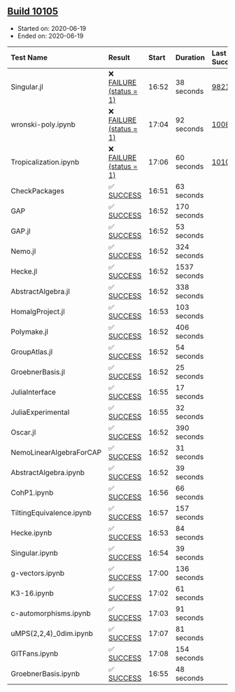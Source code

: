 ## [Build 10105](https://oscarci.mathematik.uni-kl.de/job/oscar/10105/)

* Started on: 2020-06-19
* Ended on: 2020-06-19

| Test Name    | Result | Start | Duration | Last Success | First Failure |
|:-------------|:-------|:------|:---------|:-------------|:--------------|
| Singular.jl | ❌ [FAILURE (status = 1)](https://oscarci.mathematik.uni-kl.de/job/oscar/10105/artifact/logs/build-10105/Singular.jl.log) | 16:52 | 38 seconds | [9821](https://oscarci.mathematik.uni-kl.de/job/oscar/9821/) | [9822](https://oscarci.mathematik.uni-kl.de/job/oscar/9822/) |
| wronski-poly.ipynb | ❌ [FAILURE (status = 1)](https://oscarci.mathematik.uni-kl.de/job/oscar/10105/artifact/logs/build-10105/wronski-poly.ipynb.log) | 17:04 | 92 seconds | [10087](https://oscarci.mathematik.uni-kl.de/job/oscar/10087/) | [10088](https://oscarci.mathematik.uni-kl.de/job/oscar/10088/) |
| Tropicalization.ipynb | ❌ [FAILURE (status = 1)](https://oscarci.mathematik.uni-kl.de/job/oscar/10105/artifact/logs/build-10105/Tropicalization.ipynb.log) | 17:06 | 60 seconds | [10103](https://oscarci.mathematik.uni-kl.de/job/oscar/10103/) | [10104](https://oscarci.mathematik.uni-kl.de/job/oscar/10104/) |
| CheckPackages | ✅ [SUCCESS](https://oscarci.mathematik.uni-kl.de/job/oscar/10105/artifact/logs/build-10105/CheckPackages.log) | 16:51 | 63 seconds |  |  |
| GAP | ✅ [SUCCESS](https://oscarci.mathematik.uni-kl.de/job/oscar/10105/artifact/logs/build-10105/GAP.log) | 16:52 | 170 seconds |  |  |
| GAP.jl | ✅ [SUCCESS](https://oscarci.mathematik.uni-kl.de/job/oscar/10105/artifact/logs/build-10105/GAP.jl.log) | 16:52 | 53 seconds |  |  |
| Nemo.jl | ✅ [SUCCESS](https://oscarci.mathematik.uni-kl.de/job/oscar/10105/artifact/logs/build-10105/Nemo.jl.log) | 16:52 | 324 seconds |  |  |
| Hecke.jl | ✅ [SUCCESS](https://oscarci.mathematik.uni-kl.de/job/oscar/10105/artifact/logs/build-10105/Hecke.jl.log) | 16:52 | 1537 seconds |  |  |
| AbstractAlgebra.jl | ✅ [SUCCESS](https://oscarci.mathematik.uni-kl.de/job/oscar/10105/artifact/logs/build-10105/AbstractAlgebra.jl.log) | 16:52 | 338 seconds |  |  |
| HomalgProject.jl | ✅ [SUCCESS](https://oscarci.mathematik.uni-kl.de/job/oscar/10105/artifact/logs/build-10105/HomalgProject.jl.log) | 16:53 | 103 seconds |  |  |
| Polymake.jl | ✅ [SUCCESS](https://oscarci.mathematik.uni-kl.de/job/oscar/10105/artifact/logs/build-10105/Polymake.jl.log) | 16:52 | 406 seconds |  |  |
| GroupAtlas.jl | ✅ [SUCCESS](https://oscarci.mathematik.uni-kl.de/job/oscar/10105/artifact/logs/build-10105/GroupAtlas.jl.log) | 16:52 | 54 seconds |  |  |
| GroebnerBasis.jl | ✅ [SUCCESS](https://oscarci.mathematik.uni-kl.de/job/oscar/10105/artifact/logs/build-10105/GroebnerBasis.jl.log) | 16:52 | 25 seconds |  |  |
| JuliaInterface | ✅ [SUCCESS](https://oscarci.mathematik.uni-kl.de/job/oscar/10105/artifact/logs/build-10105/JuliaInterface.log) | 16:55 | 17 seconds |  |  |
| JuliaExperimental | ✅ [SUCCESS](https://oscarci.mathematik.uni-kl.de/job/oscar/10105/artifact/logs/build-10105/JuliaExperimental.log) | 16:55 | 32 seconds |  |  |
| Oscar.jl | ✅ [SUCCESS](https://oscarci.mathematik.uni-kl.de/job/oscar/10105/artifact/logs/build-10105/Oscar.jl.log) | 16:52 | 390 seconds |  |  |
| NemoLinearAlgebraForCAP | ✅ [SUCCESS](https://oscarci.mathematik.uni-kl.de/job/oscar/10105/artifact/logs/build-10105/NemoLinearAlgebraForCAP.log) | 16:52 | 31 seconds |  |  |
| AbstractAlgebra.ipynb | ✅ [SUCCESS](https://oscarci.mathematik.uni-kl.de/job/oscar/10105/artifact/logs/build-10105/AbstractAlgebra.ipynb.log) | 16:52 | 39 seconds |  |  |
| CohP1.ipynb | ✅ [SUCCESS](https://oscarci.mathematik.uni-kl.de/job/oscar/10105/artifact/logs/build-10105/CohP1.ipynb.log) | 16:56 | 66 seconds |  |  |
| TiltingEquivalence.ipynb | ✅ [SUCCESS](https://oscarci.mathematik.uni-kl.de/job/oscar/10105/artifact/logs/build-10105/TiltingEquivalence.ipynb.log) | 16:57 | 157 seconds |  |  |
| Hecke.ipynb | ✅ [SUCCESS](https://oscarci.mathematik.uni-kl.de/job/oscar/10105/artifact/logs/build-10105/Hecke.ipynb.log) | 16:53 | 84 seconds |  |  |
| Singular.ipynb | ✅ [SUCCESS](https://oscarci.mathematik.uni-kl.de/job/oscar/10105/artifact/logs/build-10105/Singular.ipynb.log) | 16:54 | 39 seconds |  |  |
| g-vectors.ipynb | ✅ [SUCCESS](https://oscarci.mathematik.uni-kl.de/job/oscar/10105/artifact/logs/build-10105/g-vectors.ipynb.log) | 17:00 | 136 seconds |  |  |
| K3-16.ipynb | ✅ [SUCCESS](https://oscarci.mathematik.uni-kl.de/job/oscar/10105/artifact/logs/build-10105/K3-16.ipynb.log) | 17:02 | 61 seconds |  |  |
| c-automorphisms.ipynb | ✅ [SUCCESS](https://oscarci.mathematik.uni-kl.de/job/oscar/10105/artifact/logs/build-10105/c-automorphisms.ipynb.log) | 17:03 | 91 seconds |  |  |
| uMPS(2,2,4)_0dim.ipynb | ✅ [SUCCESS](https://oscarci.mathematik.uni-kl.de/job/oscar/10105/artifact/logs/build-10105/uMPS-2-2-4-_0dim.ipynb.log) | 17:07 | 81 seconds |  |  |
| GITFans.ipynb | ✅ [SUCCESS](https://oscarci.mathematik.uni-kl.de/job/oscar/10105/artifact/logs/build-10105/GITFans.ipynb.log) | 17:08 | 154 seconds |  |  |
| GroebnerBasis.ipynb | ✅ [SUCCESS](https://oscarci.mathematik.uni-kl.de/job/oscar/10105/artifact/logs/build-10105/GroebnerBasis.ipynb.log) | 16:55 | 48 seconds |  |  |
